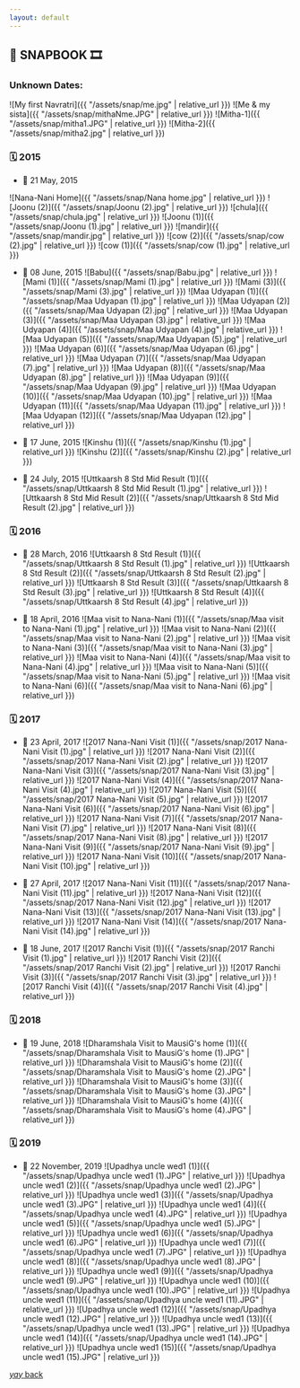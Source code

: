```yaml
---
layout: default
---
```


## 📸 SNAPBOOK 🎞


### Unknown Dates:
![My first Navratri]({{ "/assets/snap/me.jpg" | relative_url }})
![Me & my sista]({{ "/assets/snap/mithaNme.JPG" | relative_url }})
![Mitha-1]({{ "/assets/snap/mitha1.JPG" | relative_url }})
![Mitha-2]({{ "/assets/snap/mitha2.jpg" | relative_url }})

### 🗓 2015

* 📅 21 ‎May, 2015

![Nana-Nani Home]({{ "/assets/snap/Nana home.jpg" | relative_url }})
![Joonu (2)]({{ "/assets/snap/Joonu (2).jpg" | relative_url }})
![chula]({{ "/assets/snap/chula.jpg" | relative_url }})
![Joonu (1)]({{ "/assets/snap/Joonu (1).jpg" | relative_url }})
![mandir]({{ "/assets/snap/mandir.jpg" | relative_url }})
![cow (2)]({{ "/assets/snap/cow (2).jpg" | relative_url }}) 
![cow (1)]({{ "/assets/snap/cow (1).jpg" | relative_url }}) 

* 📅 08 ‎June, 2015
![Babu]({{ "/assets/snap/Babu.jpg" | relative_url }})
![Mami (1)]({{ "/assets/snap/Mami (1).jpg" | relative_url }})
![Mami (3)]({{ "/assets/snap/Mami (3).jpg" | relative_url }})
![Maa Udyapan (1)]({{ "/assets/snap/Maa Udyapan (1).jpg" | relative_url }})
![Maa Udyapan (2)]({{ "/assets/snap/Maa Udyapan (2).jpg" | relative_url }})
![Maa Udyapan (3)]({{ "/assets/snap/Maa Udyapan (3).jpg" | relative_url }})
![Maa Udyapan (4)]({{ "/assets/snap/Maa Udyapan (4).jpg" | relative_url }})
![Maa Udyapan (5)]({{ "/assets/snap/Maa Udyapan (5).jpg" | relative_url }})
![Maa Udyapan (6)]({{ "/assets/snap/Maa Udyapan (6).jpg" | relative_url }})
![Maa Udyapan (7)]({{ "/assets/snap/Maa Udyapan (7).jpg" | relative_url }})
![Maa Udyapan (8)]({{ "/assets/snap/Maa Udyapan (8).jpg" | relative_url }})
![Maa Udyapan (9)]({{ "/assets/snap/Maa Udyapan (9).jpg" | relative_url }})
![Maa Udyapan (10)]({{ "/assets/snap/Maa Udyapan (10).jpg" | relative_url }})
![Maa Udyapan (11)]({{ "/assets/snap/Maa Udyapan (11).jpg" | relative_url }})
![Maa Udyapan (12)]({{ "/assets/snap/Maa Udyapan (12).jpg" | relative_url }})

* 📅 17 ‎June, 2015
![Kinshu (1)]({{ "/assets/snap/Kinshu (1).jpg" | relative_url }})
![Kinshu (2)]({{ "/assets/snap/Kinshu (2).jpg" | relative_url }})

* 📅 24 ‎July, 2015
![Uttkaarsh 8 Std Mid Result (1)]({{ "/assets/snap/Uttkaarsh 8 Std Mid Result (1).jpg" | relative_url }})
![Uttkaarsh 8 Std Mid Result (2)]({{ "/assets/snap/Uttkaarsh 8 Std Mid Result (2).jpg" | relative_url }})

### 🗓 2016

* 📅 28 ‎March, 2016
![Uttkaarsh 8 Std Result (1)]({{ "/assets/snap/Uttkaarsh 8 Std Result (1).jpg" | relative_url }})
![Uttkaarsh 8 Std Result (2)]({{ "/assets/snap/Uttkaarsh 8 Std Result (2).jpg" | relative_url }})
![Uttkaarsh 8 Std Result (3)]({{ "/assets/snap/Uttkaarsh 8 Std Result (3).jpg" | relative_url }})
![Uttkaarsh 8 Std Result (4)]({{ "/assets/snap/Uttkaarsh 8 Std Result (4).jpg" | relative_url }})


* 📅 18 ‎April, 2016
![Maa visit to Nana-Nani (1)]({{ "/assets/snap/Maa visit to Nana-Nani (1).jpg" | relative_url }})
![Maa visit to Nana-Nani (2)]({{ "/assets/snap/Maa visit to Nana-Nani (2).jpg" | relative_url }})
![Maa visit to Nana-Nani (3)]({{ "/assets/snap/Maa visit to Nana-Nani (3).jpg" | relative_url }})
![Maa visit to Nana-Nani (4)]({{ "/assets/snap/Maa visit to Nana-Nani (4).jpg" | relative_url }})
![Maa visit to Nana-Nani (5)]({{ "/assets/snap/Maa visit to Nana-Nani (5).jpg" | relative_url }})
![Maa visit to Nana-Nani (6)]({{ "/assets/snap/Maa visit to Nana-Nani (6).jpg" | relative_url }})

### 🗓 2017

* 📅 23 ‎April, 2017
![2017 Nana-Nani Visit (1)]({{ "/assets/snap/2017 Nana-Nani Visit (1).jpg" | relative_url }})
![2017 Nana-Nani Visit (2)]({{ "/assets/snap/2017 Nana-Nani Visit (2).jpg" | relative_url }})
![2017 Nana-Nani Visit (3)]({{ "/assets/snap/2017 Nana-Nani Visit (3).jpg" | relative_url }})
![2017 Nana-Nani Visit (4)]({{ "/assets/snap/2017 Nana-Nani Visit (4).jpg" | relative_url }})
![2017 Nana-Nani Visit (5)]({{ "/assets/snap/2017 Nana-Nani Visit (5).jpg" | relative_url }})
![2017 Nana-Nani Visit (6)]({{ "/assets/snap/2017 Nana-Nani Visit (6).jpg" | relative_url }})
![2017 Nana-Nani Visit (7)]({{ "/assets/snap/2017 Nana-Nani Visit (7).jpg" | relative_url }})
![2017 Nana-Nani Visit (8)]({{ "/assets/snap/2017 Nana-Nani Visit (8).jpg" | relative_url }})
![2017 Nana-Nani Visit (9)]({{ "/assets/snap/2017 Nana-Nani Visit (9).jpg" | relative_url }})
![2017 Nana-Nani Visit (10)]({{ "/assets/snap/2017 Nana-Nani Visit (10).jpg" | relative_url }})

* 📅 27 ‎April, 2017
![2017 Nana-Nani Visit (11)]({{ "/assets/snap/2017 Nana-Nani Visit (11).jpg" | relative_url }})
![2017 Nana-Nani Visit (12)]({{ "/assets/snap/2017 Nana-Nani Visit (12).jpg" | relative_url }})
![2017 Nana-Nani Visit (13)]({{ "/assets/snap/2017 Nana-Nani Visit (13).jpg" | relative_url }})
![2017 Nana-Nani Visit (14)]({{ "/assets/snap/2017 Nana-Nani Visit (14).jpg" | relative_url }})

* 📅 18 ‎June, 2017
![2017 Ranchi Visit (1)]({{ "/assets/snap/2017 Ranchi Visit (1).jpg" | relative_url }})
![2017 Ranchi Visit (2)]({{ "/assets/snap/2017 Ranchi Visit (2).jpg" | relative_url }})
![2017 Ranchi Visit (3)]({{ "/assets/snap/2017 Ranchi Visit (3).jpg" | relative_url }})
![2017 Ranchi Visit (4)]({{ "/assets/snap/2017 Ranchi Visit (4).jpg" | relative_url }})


### 🗓 2018

* 📅 19 ‎June, 2018
![Dharamshala Visit to MausiG's home (1)]({{ "/assets/snap/Dharamshala Visit to MausiG's home (1).JPG" | relative_url }})
![Dharamshala Visit to MausiG's home (2)]({{ "/assets/snap/Dharamshala Visit to MausiG's home (2).JPG" | relative_url }})
![Dharamshala Visit to MausiG's home (3)]({{ "/assets/snap/Dharamshala Visit to MausiG's home (3).JPG" | relative_url }})
![Dharamshala Visit to MausiG's home (4)]({{ "/assets/snap/Dharamshala Visit to MausiG's home (4).JPG" | relative_url }})

### 🗓 2019

* 📅 22 ‎November, 2019
![Upadhya uncle wed1 (1)]({{ "/assets/snap/Upadhya uncle wed1 (1).JPG" | relative_url }})
![Upadhya uncle wed1 (2)]({{ "/assets/snap/Upadhya uncle wed1 (2).JPG" | relative_url }})
![Upadhya uncle wed1 (3)]({{ "/assets/snap/Upadhya uncle wed1 (3).JPG" | relative_url }})
![Upadhya uncle wed1 (4)]({{ "/assets/snap/Upadhya uncle wed1 (4).JPG" | relative_url }})
![Upadhya uncle wed1 (5)]({{ "/assets/snap/Upadhya uncle wed1 (5).JPG" | relative_url }})
![Upadhya uncle wed1 (6)]({{ "/assets/snap/Upadhya uncle wed1 (6).JPG" | relative_url }})
![Upadhya uncle wed1 (7)]({{ "/assets/snap/Upadhya uncle wed1 (7).JPG" | relative_url }})
![Upadhya uncle wed1 (8)]({{ "/assets/snap/Upadhya uncle wed1 (8).JPG" | relative_url }})
![Upadhya uncle wed1 (9)]({{ "/assets/snap/Upadhya uncle wed1 (9).JPG" | relative_url }})
![Upadhya uncle wed1 (10)]({{ "/assets/snap/Upadhya uncle wed1 (10).JPG" | relative_url }})
![Upadhya uncle wed1 (11)]({{ "/assets/snap/Upadhya uncle wed1 (11).JPG" | relative_url }})
![Upadhya uncle wed1 (12)]({{ "/assets/snap/Upadhya uncle wed1 (12).JPG" | relative_url }})
![Upadhya uncle wed1 (13)]({{ "/assets/snap/Upadhya uncle wed1 (13).JPG" | relative_url }})
![Upadhya uncle wed1 (14)]({{ "/assets/snap/Upadhya uncle wed1 (14).JPG" | relative_url }})
![Upadhya uncle wed1 (15)]({{ "/assets/snap/Upadhya uncle wed1 (15).JPG" | relative_url }})










































































































[_yay_ back](https://srterm.github.io/srt/blog.html)

